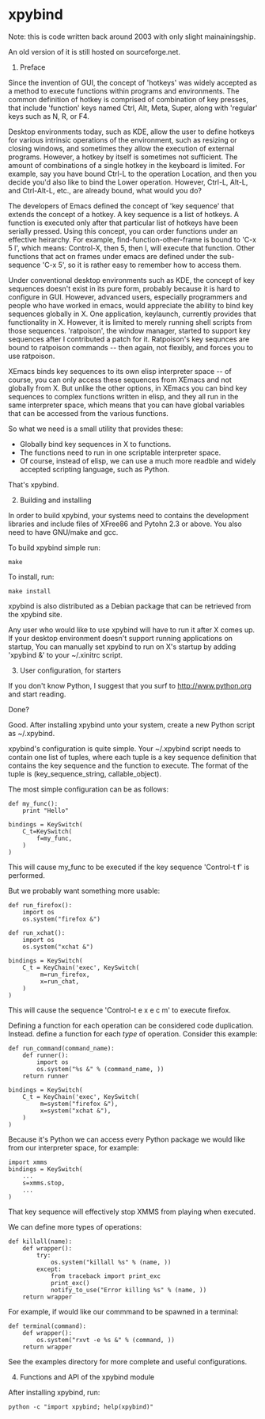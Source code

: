 # xpybind

Note: this is code written back around 2003 with only slight mainainingship.

An old version of it is still hosted on sourceforge.net.


1. Preface

Since the invention of GUI, the concept of 'hotkeys' was widely accepted as a
method to execute functions within programs and environments. The common
definition of hotkey is comprised of combination of key presses, that include
'function' keys named Ctrl, Alt, Meta, Super, along with 'regular' keys such as
N, R, or F4.

Desktop environments today, such as KDE, allow the user to define hotkeys for
various intrinsic operations of the environment, such as resizing or closing
windows, and sometimes they allow the execution of external programs. However,
a hotkey by itself is sometimes not sufficient. The amount of combinations of a
single hotkey in the keyboard is limited. For example, say you have bound
Ctrl-L to the operation Location, and then you decide you'd also like to bind
the Lower operation. However, Ctrl-L, Alt-L, and Ctrl-Alt-L, etc., are already
bound, what would you do?

The developers of Emacs defined the concept of 'key sequence' that extends the
concept of a hotkey. A key sequence is a list of hotkeys. A function is
executed only after that particular list of hotkeys have been serially pressed.
Using this concept, you can order functions under an effective heirarchy. For
example, find-function-other-frame is bound to 'C-x 5 l', which means:
Control-X, then 5, then l, will execute that function. Other functions that act
on frames under emacs are defined under the sub-sequence 'C-x 5', so it is
rather easy to remember how to access them.

Under conventional desktop environments such as KDE, the concept of key
sequences doesn't exist in its pure form, probably because it is hard to
configure in GUI. However, advanced users, especially programmers and people
who have worked in emacs, would appreciate the ability to bind key sequences
globally in X. One application, keylaunch, currently provides that
functionality in X. However, it is limited to merely  running shell scripts
from those sequences. 'ratpoison', the window manager, started to support key
sequences after I contributed a patch for it. Ratpoison's key sequnces are
bound to ratpoison commands -- then again, not flexibly, and forces you to use
ratpoison.

XEmacs binds key sequences to its own elisp interpreter space -- of course, you
can only access these sequences from XEmacs and not globally from X.  But
unlike the other options, in XEmacs you can bind key sequences to complex
functions written in elisp, and they all run in the same interpreter space,
which means that you can have global variables that can be accessed from the
various functions.

So what we need is a small utility that provides these:

 * Globally bind key sequences in X to functions.
 * The functions need to run in one scriptable interpreter space.
 * Of course, instead of elisp, we can use a much more readble and
   widely accepted scripting language, such as Python.

That's xpybind.


2. Building and installing

In order to build xpybind, your systems need to contains the development
libraries and include files of XFree86 and Pytohn 2.3 or above. You also need
to have GNU/make and gcc.

To build xpybind simple run:

    make

To install, run:
 
    make install

xpybind is also distributed as a Debian package that can be retrieved
from the xpybind site.

Any user who would like to use xpybind will have to run it after X comes up. If
your desktop environment doesn't support running applications on startup, You
can manually set xpybind to run on X's startup by adding 'xpybind &' to your
~/.xinitrc script.

3. User configuration, for starters

If you don't know Python, I suggest that you surf to http://www.python.org
and start reading.

Done?

Good. After installing xpybind unto your system, create a new Python script as
~/.xpybind.

xpybind's configuration is quite simple. Your ~/.xpybind script needs to
contain one list of tuples, where each tuple is a key sequence definition
that contains the key sequence and the function to execute. The format
of the tuple is (key_sequence_string, callable_object).

The most simple configuration can be as follows:

    def my_func():
        print "Hello"

    bindings = KeySwitch(
        C_t=KeySwitch(
            f=my_func,
        )
    )

This will cause my_func to be executed if the key sequence 'Control-t f' is
performed.

But we probably want something more usable:

    def run_firefox():
        import os
        os.system("firefox &")

    def run_xchat():
        import os
        os.system("xchat &")

    bindings = KeySwitch(
        C_t = KeyChain('exec', KeySwitch(
             m=run_firefox,
             x=run_chat,
        )
    )

This will cause the sequence 'Control-t e x e c m' to execute firefox.

Defining a function for each operation can be considered code duplication.
Instead. define a function for each *type* of operation. Consider this example:

    def run_command(command_name):
        def runner():
            import os
            os.system("%s &" % (command_name, ))
        return runner

    bindings = KeySwitch(
        C_t = KeyChain('exec', KeySwitch(
             m=system("firefox &"),
             x=system("xchat &"),
        )
    )

Because it's Python we can access every Python package we would like from
our interpreter space, for example:

    import xmms
    bindings = KeySwitch(
        ...
        s=xmms.stop,
        ...
    )

That key sequence will effectively stop XMMS from playing when executed.

We can define more types of operations:

    def killall(name):
        def wrapper():
            try:
                os.system("killall %s" % (name, ))
            except:
                from traceback import print_exc
                print_exc()
                notify_to_use("Error killing %s" % (name, ))
        return wrapper

For example, if would like our commmand to be spawned in a terminal:

    def terminal(command):
        def wrapper():
            os.system("rxvt -e %s &" % (command, ))
        return wrapper

See the examples directory for more complete and useful configurations.


4. Functions and API of the xpybind module

After installing xpybind, run:

    python -c "import xpybind; help(xpybind)"

